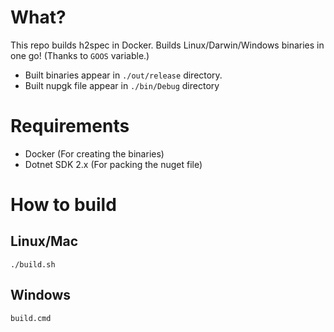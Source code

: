 # What?

This repo builds h2spec in Docker. Builds Linux/Darwin/Windows binaries in one go! (Thanks to `GOOS` variable.)

- Built binaries appear in `./out/release` directory.
- Built nupgk file appear in `./bin/Debug` directory

# Requirements

- Docker (For creating the binaries)
- Dotnet SDK 2.x (For packing the nuget file)

# How to build

## Linux/Mac

`./build.sh`

## Windows

`build.cmd`
